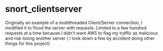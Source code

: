 # snort_clientserver

Originally an example of a multithreaded Client/Server connection, I modified it to flood the server with requests.
Limited to a few hundred requests at a time because I didn't want AWS to flag my traffic as malicious and risk losing
another server ( I took down a few by accident doing other things for this project)
